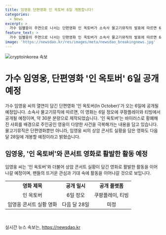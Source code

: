 ```yaml
---
title: 임영웅 단편영화 인 옥토버 6일 개봉합니다! 
categories:
  - News
excerpt: >
  가수 임옢웅이 주연으로 나서는 단편영화 인 옥토버가 소속사 물고기뮤직의 발표에 따르면 6일 쿠팡플레이와 티빙에서 공개됩니다. 이 영화는 바이러스로 인해 무덤덤한 사회를 배경으로 주인공의 이야기를 그린 것으로, 임옢웅의 열연을 만날 수 있을 겁니다. 또한, 상암 콘서트를 담은 영화도 다음 달 28일에 공개 예정이니 기대해도 좋을 것 같습니다!
feature_text: >
  가수 임옢웅이 주연으로 나서는 단편영화 인 옥토버가 소속사 물고기뮤직의 발표에 따르면 6일 쿠팡플레이와 티빙에서 공개됩니다. 이 영화는 바이러스로 인해 무덤덤한 사회를 배경으로 주인공의 이야기를 그린 것으로, 임옢웅의 열연을 만날 수 있을 겁니다. 또한, 상암 콘서트를 담은 영화도 다음 달 28일에 공개 예정이니 기대해도 좋을 것 같습니다!
image: 'https://newsdao.kr/res/images/meta/newsdao_breakingnews.jpg'
---
```


<p><img src="https://newsdao.kr/res/images/meta/newsdao_breakingnews.jpg" alt="cryptoinkorea 속보" /></p>

<h1>가수 임영웅, 단편영화 '인 옥토버' 6일 공개 예정</h1>

<p>가수 임영웅 씨의 열연이 담긴 단편영화 '인 옥토버(In October)'가 오는 6일에 공개될 예정입니다. 소속사 물고기뮤직에 따르면, 이 영화는 6일 정오에 쿠팡플레이와 티빙에서 공개될 예정이며, 약 30분 분량으로 제작되었습니다. '인 옥토버'는 바이러스로 황폐해진 사회를 배경으로 주인공인 영웅이 다양한 사건을 극복해가는 내용을 담고 있습니다. 물고기뮤직은 단편영화뿐만 아니라, 임영웅 씨의 상암 콘서트 실황을 담은 영화도 다음 달 28일에 개봉할 예정이라고 밝혔습니다.</p>

<h2>임영웅, '인 옥토버'와 콘서트 영화로 활발한 활동 예정</h2>

<p>임영웅 씨는 '인 옥토버'와 더불어 상암 콘서트 실황이 담긴 영화로 활발한 활동을 이어나갈 예정이며, 팬들의 뜨거운 관심과 기대 속에 활동을 이어나갈 것으로 보입니다.</p>

<table>
    <tr>
        <td style="text-align: center; height: 17px;"><b>영화 제목</b></td>
        <td style="text-align: center; height: 17px;"><b>공개 일시</b></td>
        <td style="text-align: center; height: 17px;"><b>공개 플랫폼</b></td>
    </tr>
    <tr>
        <td style="text-align: center; height: 17px;">인 옥토버</td>
        <td style="text-align: center; height: 17px;">6일 정오</td>
        <td style="text-align: center; height: 17px;">쿠팡플레이, 티빙</td>
    </tr>
    <tr>
        <td style="text-align: center; height: 17px;">임영웅 콘서트 실황 영화</td>
        <td style="text-align: center; height: 17px;">다음 달 28일</td>
        <td style="text-align: center; height: 17px;">미정</td>
    </tr>
</table>

<p data-ke-size="size16">&nbsp;</p>
실시간 뉴스 속보는, <a href="https://newsdao.kr" rel="dofollow">https://newsdao.kr</a>


